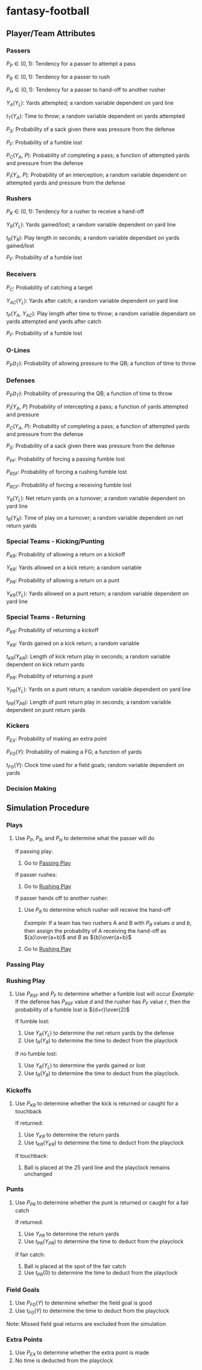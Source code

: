 # fantasy-football

## Player/Team Attributes

### Passers

$P_P\in(0,1):$ Tendency for a passer to attempt a pass

$P_R\in(0,1):$ Tendency for a passer to rush

$P_H\in(0,1):$ Tendency for a passer to hand-off to another rusher

$Y_A(Y_L):$ Yards attempted; a random variable dependent on yard line

$t_T(Y_A):$ Time to throw; a random variable dependent on yards attempted

$P_S:$ Probability of a sack given there was pressure from the defense

$P_F:$ Probability of a fumble lost

$P_C(Y_A,\ P):$ Probability of completing a pass; a function of attempted yards and pressure from the defense

$P_I(Y_A,\ P):$ Probability of an interception; a random variable dependent on attempted yards and pressure from the defense

### Rushers

$P_R\in(0,1):$ Tendency for a rusher to receive a hand-off

$Y_R(Y_L):$ Yards gained/lost; a random variable dependent on yard line

$t_R(Y_R):$ Play length in seconds; a random variable dependant on yards gained/lost

$P_F:$ Probability of a fumble lost

### Receivers

$P_C:$ Probability of catching a target

$Y_{AC}(Y_L):$ Yards after catch; a random variable dependent on yard line

$t_P(Y_A,\ Y_{AC}):$ Play length after time to throw; a random variable dependant on yards attempted and yards after catch

$P_F:$ Probability of a fumble lost

### O-Lines

$P_P(t_T):$ Probability of allowing pressure to the QB; a function of time to throw

### Defenses

$P_P(t_T):$ Probability of pressuring the QB; a function of time to throw

$P_I(Y_A,\ P)$ Probability of intercepting a pass; a function of yards attempted and pressure

$P_C(Y_A,\ P):$ Probability of completing a pass; a function of attempted yards and pressure from the defense

$P_S:$ Probability of a sack given there was pressure from the defense

$P_{PF}:$ Probability of forcing a passing fumble lost

$P_{RSF}:$ Probability of forcing a rushing fumble lost

$P_{RCF}:$ Probability of forcing a receiving fumble lost

$Y_R(Y_L):$ Net return yards on a turnover; a random variable dependent on yard line

$t_R(Y_R):$ Time of play on a turnover; a random variable dependent on net return yards

### Special Teams - Kicking/Punting

$P_{KR}:$ Probability of allowing a return on a kickoff

$Y_{KR}:$ Yards allowed on a kick return; a random variable

$P_{PR}:$ Probability of allowing a return on a punt

$Y_{KR}(Y_L):$ Yards allowed on a punt return; a random variable dependent on yard line

### Special Teams - Returning

$P_{KR}:$ Probability of returning a kickoff

$Y_{KR}:$ Yards gained on a kick return; a random variable

$t_{KR}(Y_{KR}):$ Length of kick return play in seconds; a random variable dependent on kick return yards

$P_{PR}:$ Probability of returning a punt

$Y_{PR}(Y_L):$ Yards on a punt return; a random variable dependent on yard line

$t_{PR}(Y_{PR}):$ Length of punt return play in seconds; a random variable dependent on punt return yards

### Kickers

$P_{EX}:$ Probability of making an extra point

$P_{FG}(Y):$ Probability of making a FG; a function of yards

$t_{FG}(Y):$ Clock time used for a field goals; random variable dependent on yards

### Decision Making

## Simulation Procedure

### Plays

1. Use $P_P$, $P_R$, and $P_H$ to determine what the passer will do

   If passing play:

   1. Go to [Passing Play](#passing-play)

   If passer rushes:

   1. Go to [Rushing Play](#rushing-play)

   If passer hands off to another rusher:

   1. Use $P_R$ to determine which rusher will receive the hand-off

      _Example_: If a team has two rushers A and B with $P_R$ values $a$ and $b$, then assign the probability of A receiving the hand-off as ${a}\over{a+b}$ and $B$ as ${b}\over{a+b}$

   2. Go to [Rushing Play](#rushing-play)

### Passing Play

### Rushing Play

1.  Use $P_{RSF}$ and $P_F$ to determine whether a fumble lost will occur
    _Example_: If the defense has $P_{RSF}$ value $d$ and the rusher has $P_{F}$ value $r$, then the probability of a fumble lost is ${d+r}\over{2}$

    If fumble lost:

    1. Use $Y_R(Y_L)$ to determine the net return yards by the defense
    2. Use $t_R(Y_R)$ to determine the time to dedect from the playclock

    If no fumble lost:

    1. Use $Y_R(Y_L)$ to determine the yards gained or lost
    2. Use $t_R(Y_R)$ to determine the time to deduct from the playclock.

### Kickoffs

1. Use $P_{KR}$ to determine whether the kick is returned or caught for a touchback

   If returned:

   1. Use $Y_{KR}$ to determine the return yards
   2. Use $t_{KR}(Y_{KR})$ to determine the time to deduct from the playclock

   If touchback:

   1. Ball is placed at the 25 yard line and the playclock remains unchanged

### Punts

1. Use $P_{PR}$ to determine whether the punt is returned or caught for a fair catch

   If returned:

   1. Use $Y_{PR}$ to determine the return yards
   2. Use $t_{PR}(Y_{PR})$ to determine the time to deduct from the playclock

   If fair catch:

   1. Ball is placed at the spot of the fair catch
   2. Use $t_{PR}(0)$ to determine the time to deduct from the playclock

### Field Goals

1. Use $P_{FG}(Y)$ to determine whether the field goal is good
2. Use $t_{FG}(Y)$ to determine the time to deduct from the playclock

Note: Missed field goal returns are excluded from the simulation

### Extra Points

1. Use $P_{EX}$ to determine whether the extra point is made
2. No time is deducted from the playclock
